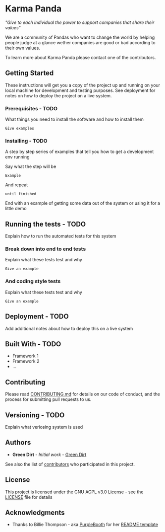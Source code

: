 # Karma Panda

_"Give to each individual the power to support companies that share their values"_

We are a community of Pandas who want to change the world by helping people judge at a glance wether companies are good or bad according to their own values.

To learn more about Karma Panda please contact one of the contributors.

## Getting Started

These instructions will get you a copy of the project up and running on your local machine for development and testing purposes. See deployment for notes on how to deploy the project on a live system.

### Prerequisites - TODO

What things you need to install the software and how to install them

```
Give examples
```

### Installing - TODO

A step by step series of examples that tell you how to get a development env running

Say what the step will be

```
Example
```

And repeat

```
until finished
```

End with an example of getting some data out of the system or using it for a little demo

## Running the tests - TODO

Explain how to run the automated tests for this system

### Break down into end to end tests

Explain what these tests test and why

```
Give an example
```

### And coding style tests

Explain what these tests test and why

```
Give an example
```

## Deployment - TODO

Add additional notes about how to deploy this on a live system

## Built With - TODO

* Framework 1
* Framework 2
* ...

## Contributing

Please read [CONTRIBUTING.md](#) for details on our code of conduct, and the process for submitting pull requests to us.

## Versioning - TODO

Explain what veriosing system is used 

## Authors

* **Green Dirt** - *Initial work* - [Green Dirt](https://github.com/Green-Dirt)

See also the list of [contributors](https://github.com/Green-Dirt/karma/contributors) who participated in this project.

## License

This project is licensed under the GNU AGPL v3.0 License - see the [LICENSE](LICENSE) file for details

## Acknowledgments

* Thanks to Billie Thompson - aka [PurpleBooth](https://github.com/PurpleBooth) for her [README template](https://gist.github.com/PurpleBooth/109311bb0361f32d87a2)
